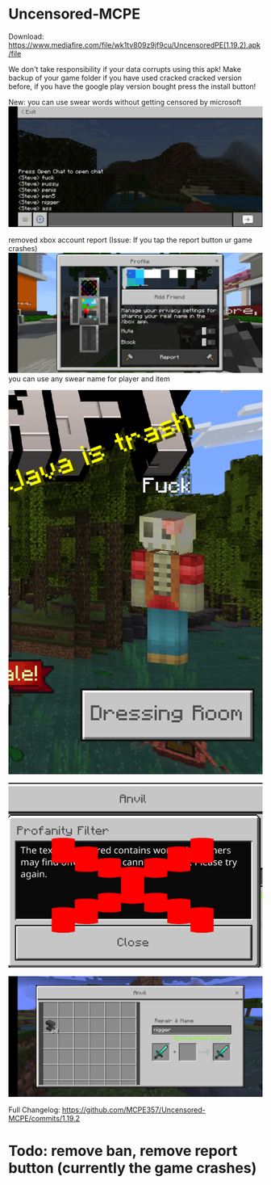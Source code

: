 # Uncensored-MCPE
Download: https://www.mediafire.com/file/wk1tv809z9jf9cu/UncensoredPE(1.19.2).apk/file

We don't take responsibility if your data corrupts using this apk!
Make backup of your game folder if you have used cracked cracked version before, if you have the google play version bought press the install button!

New:
you can use swear words without getting censored by microsoft
<img src="https://github.com/MCPE357/Uncensored-MCPE/blob/main/Screenshot_20220629-173206.png" alt="logo"/><br>


removed xbox account report (Issue: If you tap the report button ur game crashes)
<img src="https://raw.githubusercontent.com/MCPE357/Uncensored-MCPE/main/Polish_20220630_161447714.png" alt="logo"/><br>
you can use any swear name for player and item

<img src="https://github.com/MCPE357/Uncensored-MCPE/blob/main/Screenshot_20220630-162101~2.png" alt="logo"/><br>

<img src="https://github.com/MCPE357/Uncensored-MCPE/blob/main/Polish_20220630_162946682.png" alt="logo"/><br>

<img src="https://github.com/MCPE357/Uncensored-MCPE/blob/main/Screenshot_20220629-175116.png" alt="logo"/><br>


Full Changelog: https://github.com/MCPE357/Uncensored-MCPE/commits/1.19.2

# Todo: remove ban, remove report button (currently the game crashes)
